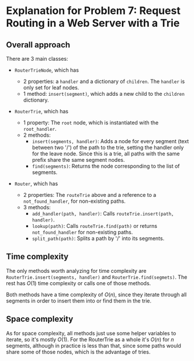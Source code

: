 # Explanation for Problem 7: Request Routing in a Web Server with a Trie

## Overall approach

There are 3 main classes:

- `RouterTrieNode`, which has
  - 2 properties: a `handler` and a dictionary of `children`. The `handler` is only set for leaf nodes.
  - 1 method: `insert(segment)`, which adds a new child to the `children` dictionary.

- `RouterTrie`, which has
  - 1 property: The `root` node, which is instantiated with the `root_handler`.
  - 2 methods:
    - `insert(segments, handler)`: Adds a node for every segment (text between two '/') of the path to the trie, setting
    the handler only for the leave node. Since this is a trie, all paths with the same prefix share the same segment 
    nodes.
    - `find(segments)`: Returns the node corresponding to the list of segments.

- `Router`, which has
  - 2 properties: The `routeTrie` above and a reference to a `not_found_handler`, for non-existing paths.
  - 3 methods:
    - `add_handler(path, handler)`: Calls `routeTrie.insert(path, handler)`.
    - `lookup(path)`: Calls `routeTrie.find(path)` or returns `not_found_handler` for non-existing paths.
    - `split_path(path)`: Splits a path by '/' into its segments.

## Time complexity

The only methods worth analyzing for time complexity are `RouterTrie.insert(segments, handler)` and 
`RouterTrie.find(segmets)`. The rest has $O(1)$ time complexity or calls one of those methods.

Both methods have a time complexity of $O(n)$, since they iterate through all segments in order to insert them into or
find them in the trie.

## Space complexity

As for space complexity, all methods just use some helper variables to iterate, so it's mostly $O(1)$.
For the RouterTrie as a whole it's $O(n)$ for $n$ segments, although in practice is less than that, since some paths
would share some of those nodes, which is the advantage of tries.